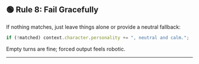 ## 🟢 Rule 8: Fail Gracefully

If nothing matches, just leave things alone or provide a neutral fallback:

```js
if (!matched) context.character.personality += ", neutral and calm.";
```

Empty turns are fine; forced output feels robotic.

---
